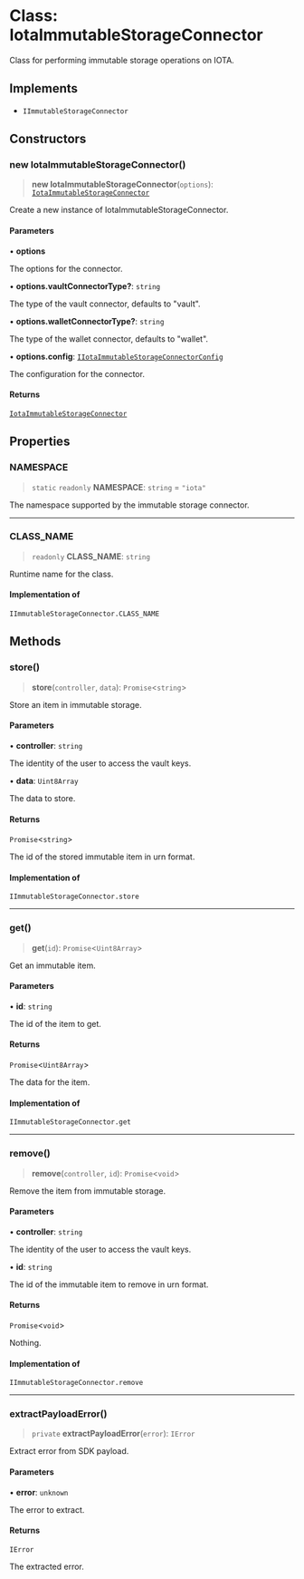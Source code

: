 # Class: IotaImmutableStorageConnector

Class for performing immutable storage operations on IOTA.

## Implements

- `IImmutableStorageConnector`

## Constructors

### new IotaImmutableStorageConnector()

> **new IotaImmutableStorageConnector**(`options`): [`IotaImmutableStorageConnector`](IotaImmutableStorageConnector.md)

Create a new instance of IotaImmutableStorageConnector.

#### Parameters

• **options**

The options for the connector.

• **options.vaultConnectorType?**: `string`

The type of the vault connector, defaults to "vault".

• **options.walletConnectorType?**: `string`

The type of the wallet connector, defaults to "wallet".

• **options.config**: [`IIotaImmutableStorageConnectorConfig`](../interfaces/IIotaImmutableStorageConnectorConfig.md)

The configuration for the connector.

#### Returns

[`IotaImmutableStorageConnector`](IotaImmutableStorageConnector.md)

## Properties

### NAMESPACE

> `static` `readonly` **NAMESPACE**: `string` = `"iota"`

The namespace supported by the immutable storage connector.

***

### CLASS\_NAME

> `readonly` **CLASS\_NAME**: `string`

Runtime name for the class.

#### Implementation of

`IImmutableStorageConnector.CLASS_NAME`

## Methods

### store()

> **store**(`controller`, `data`): `Promise`\<`string`\>

Store an item in immutable storage.

#### Parameters

• **controller**: `string`

The identity of the user to access the vault keys.

• **data**: `Uint8Array`

The data to store.

#### Returns

`Promise`\<`string`\>

The id of the stored immutable item in urn format.

#### Implementation of

`IImmutableStorageConnector.store`

***

### get()

> **get**(`id`): `Promise`\<`Uint8Array`\>

Get an immutable item.

#### Parameters

• **id**: `string`

The id of the item to get.

#### Returns

`Promise`\<`Uint8Array`\>

The data for the item.

#### Implementation of

`IImmutableStorageConnector.get`

***

### remove()

> **remove**(`controller`, `id`): `Promise`\<`void`\>

Remove the item from immutable storage.

#### Parameters

• **controller**: `string`

The identity of the user to access the vault keys.

• **id**: `string`

The id of the immutable item to remove in urn format.

#### Returns

`Promise`\<`void`\>

Nothing.

#### Implementation of

`IImmutableStorageConnector.remove`

***

### extractPayloadError()

> `private` **extractPayloadError**(`error`): `IError`

Extract error from SDK payload.

#### Parameters

• **error**: `unknown`

The error to extract.

#### Returns

`IError`

The extracted error.
